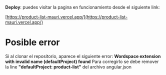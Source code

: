 
**Deploy**: puedes visitar la pagina en funcionamiento desde el siguiente link:

[https://product-list-mauri.vercel.app/](https://product-list-mauri.vercel.app/)


# Posible error
Si al clonar el repositorio, aparece el siguiente error:
**Wordspace extension with invalid name (defaultProject) found**
Para corregirlo se debe remover la line **"defaultProject: product-list"** del archivo angular.json
